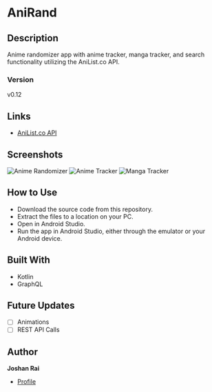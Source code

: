 # AniRand

## Description
Anime randomizer app with anime tracker, manga tracker, and search functionality utilizing the AniList.co API.

### Version
v0.12

## Links
- [AniList.co API](<https://github.com/AniList/ApiV2-GraphQL-Docs> "API")

## Screenshots
![Anime Randomizer]()
![Anime Tracker]()
![Manga Tracker]()

## How to Use
- Download the source code from this repository.
- Extract the files to a location on your PC.
- Open in Android Studio.
- Run the app in Android Studio, either through the emulator or your Android device.

## Built With
- Kotlin
- GraphQL

## Future Updates
- [ ] Animations
- [ ] REST API Calls

## Author
**Joshan Rai**
- [Profile](https://github.com/pradheon "Joshan Rai (Pradheon)")
